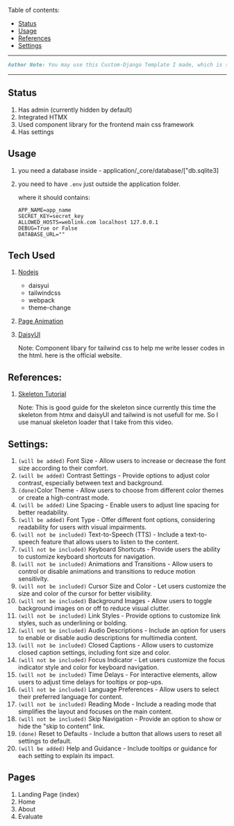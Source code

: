 Table of contents:

- [Status](#status)
- [Usage](#usage)
- [References](#references)
- [Settings](#settings)

<hr>

```md
Author Note: You may use this Custom-Django Template I made, which is simplified, and I found efficient when handling you're own API's.
```

<hr>

## Status

1. Has admin (currently hidden by default)
2. Integrated HTMX
3. Used component library for the frontend main css framework
4. Has settings

## Usage

1. you need a database inside - application/\_core/database/["db.sqlite3]
2. you need to have `.env` just outside the application folder.

   where it should contains:

   ```env
   APP_NAME=app_name
   SECRET_KEY=secret_key
   ALLOWED_HOSTS=weblink.com localhost 127.0.0.1
   DEBUG=True or False
   DATABASE_URL=""
   ```

## Tech Used

1. [Nodejs](https://nodejs.org/en)

   - daisyui
   - tailwindcss
   - webpack
   - theme-change

2. [Page Animation](https://loading.io/)
3. [DaisyUI](https://daisyui.com/)

   Note: Component libary for tailwind css to help me write lesser codes in the html.
   here is the official website.

## References:

1. [Skeleton Tutorial](https://www.youtube.com/watch?v=tvGR675k5No)

   Note: This is good guide for the skeleton since currently this time the skeleton from htmx and daisyUI and tailwind is not usefull for me. So I use manual skeleton loader that I take from this video.

## Settings:

1. `(will be added)` Font Size - Allow users to increase or decrease the font size according to their comfort.
2. `(will be added)` Contrast Settings - Provide options to adjust color contrast, especially between text and background.
3. `(done)`Color Theme - Allow users to choose from different color themes or create a high-contrast mode.
4. `(will be added)` Line Spacing - Enable users to adjust line spacing for better readability.
5. `(will be added)` Font Type - Offer different font options, considering readability for users with visual impairments.
6. `(will not be included)` Text-to-Speech (TTS) - Include a text-to-speech feature that allows users to listen to the content.
7. `(will not be included)` Keyboard Shortcuts - Provide users the ability to customize keyboard shortcuts for navigation.
8. `(will not be included)` Animations and Transitions - Allow users to control or disable animations and transitions to reduce motion sensitivity.
9. `(will not be included)` Cursor Size and Color - Let users customize the size and color of the cursor for better visibility.
10. `(will not be included)` Background Images - Allow users to toggle background images on or off to reduce visual clutter.
11. `(will not be included)` Link Styles - Provide options to customize link styles, such as underlining or bolding.
12. `(will not be included)` Audio Descriptions - Include an option for users to enable or disable audio descriptions for multimedia content.
13. `(will not be included)` Closed Captions - Allow users to customize closed caption settings, including font size and color.
14. `(will not be included)` Focus Indicator - Let users customize the focus indicator style and color for keyboard navigation.
15. `(will not be included)` Time Delays - For interactive elements, allow users to adjust time delays for tooltips or pop-ups.
16. `(will not be included)` Language Preferences - Allow users to select their preferred language for content.
17. `(will not be included)` Reading Mode - Include a reading mode that simplifies the layout and focuses on the main content.
18. `(will not be included)` Skip Navigation - Provide an option to show or hide the "skip to content" link.
19. `(done)` Reset to Defaults - Include a button that allows users to reset all settings to default.
20. `(will be added)` Help and Guidance - Include tooltips or guidance for each setting to explain its impact.

## Pages

1. Landing Page (index)
2. Home
3. About
4. Evaluate

